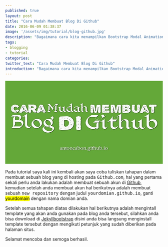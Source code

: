 ```yaml
---
published: true
layout: post
title: "Cara Mudah Membuat Blog Di Github"
date: 2016-06-09 01:38:37
image: '/assets/img/tutorial/blog-github.jpg'
description: "Bagaimana cara kita menampilkan Bootstrap Modal Animation Effects pada halaman postingan blog."
tags:
- blogging
- tutorial
categories:
twitter_text: "Cara Mudah Membuat Blog Di Github"
introduction: "Bagaimana cara kita menampilkan Bootstrap Modal Animation Effects pada halaman postingan blog."
---
```

![Cara Membuat Blog di Github](/assets/img/tutorial/blog-github.jpg)

Pada tutorial saya kali ini kembali akan saya coba tuliskan tahapan dalam membuat sebuah blog yang di hosting pada <kbd>Github.com</kbd>, hal yang pertama sekali perlu anda lakukan adalah membuat sebuah akun di [Github](https://github.com), kemudian setelah anda membuat akun hal berikutnya adalah membuat sebuah <kbd>new repository</kbd> dengan judul <kbd>yourdomian.github.io</kbd>, ganti <mark>yourdomain</mark> dengan nama domian anda. 

Setelah semua tahapan diatas dilakukan hal berikutnya adalah mengintall template yang akan anda gunakan pada blog anda tersebut, silahkan anda bisa download di [Jekyllbootstrap](http://themes.jekyllbootstrap.com/) disini anda bisa langsung menginstall template tersebut dengan mengikuti petunjuk yang sudah diberikan pada halaman situs.

Selamat mencoba dan semoga berhasil.


